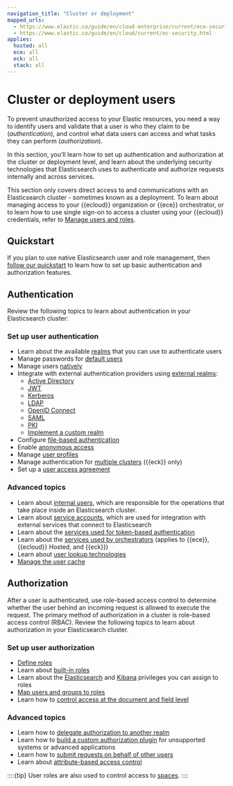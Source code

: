 ```yaml
---
navigation_title: "Cluster or deployment"
mapped_urls:
  - https://www.elastic.co/guide/en/cloud-enterprise/current/ece-securing-clusters.html
  - https://www.elastic.co/guide/en/cloud/current/ec-security.html
applies:
  hosted: all
  ece: all
  eck: all
  stack: all
---
```


# Cluster or deployment users

To prevent unauthorized access to your Elastic resources, you need a way to identify users and validate that a user is who they claim to be (*authentication*), and control what data users can access and what tasks they can perform (*authorization*).

In this section, you’ll learn how to set up authentication and authorization at the cluster or deployment level, and learn about the underlying security technologies that Elasticsearch uses to authenticate and authorize requests internally and across services.

This section only covers direct access to and communications with an Elasticsearch cluster - sometimes known as a deployment. To learn about managing access to your {{ecloud}} organization or {{ece}} orchestrator, or to learn how to use single sign-on to access a cluster using your {{ecloud}} credentials, refer to [Manage users and roles](/deploy-manage/users-roles.md).

## Quickstart

If you plan to use native Elasticsearch user and role management, then [follow our quickstart](/deploy-manage/users-roles/cluster-or-deployment-auth/quickstart.md) to learn how to set up basic authentication and authorization features.

## Authentication

Review the following topics to learn about authentication in your Elasticsearch cluster:

### Set up user authentication

* Learn about the available [realms](/deploy-manage/users-roles/cluster-or-deployment-auth/authentication-realms.md) that you can use to authenticate users
* Manage passwords for [default users](/deploy-manage/users-roles/cluster-or-deployment-auth/built-in-users.md)
* Manage users [natively](/deploy-manage/users-roles/cluster-or-deployment-auth/native.md)
* Integrate with external authentication providers using [external realms](/deploy-manage/users-roles/cluster-or-deployment-auth/external-authentication.md):
  * [Active Directory](/deploy-manage/users-roles/cluster-or-deployment-auth/active-directory.md)
  * [JWT](/deploy-manage/users-roles/cluster-or-deployment-auth/jwt.md)
  * [Kerberos](/deploy-manage/users-roles/cluster-or-deployment-auth/kerberos.md)
  * [LDAP](/deploy-manage/users-roles/cluster-or-deployment-auth/ldap.md)
  * [OpenID Connect](/deploy-manage/users-roles/cluster-or-deployment-auth/openid-connect.md)
  * [SAML](/deploy-manage/users-roles/cluster-or-deployment-auth/saml.md)
  * [PKI](/deploy-manage/users-roles/cluster-or-deployment-auth/pki.md)
  * [Implement a custom realm](/deploy-manage/users-roles/cluster-or-deployment-auth/custom.md)
* Configure [file-based authentication](/deploy-manage/users-roles/cluster-or-deployment-auth/file-based.md)
* Enable [anonymous access](/deploy-manage/users-roles/cluster-or-deployment-auth/anonymous-access.md)
* Manage [user profiles](/deploy-manage/users-roles/cluster-or-deployment-auth/user-profiles.md)
* Manage authentication for [multiple clusters](/deploy-manage/users-roles/cluster-or-deployment-auth/manage-authentication-for-multiple-clusters.md) ({{eck}} only)
* Set up a [user access agreement](/deploy-manage/users-roles/cluster-or-deployment-auth/access-agreement.md)

### Advanced topics

* Learn about [internal users](/deploy-manage/users-roles/cluster-or-deployment-auth/internal-users.md), which are responsible for the operations that take place inside an Elasticsearch cluster.
* Learn about [service accounts](/deploy-manage/users-roles/cluster-or-deployment-auth/service-accounts.md), which are used for integration with external services that connect to Elasticsearch
* Learn about the [services used for token-based authentication](/deploy-manage/users-roles/cluster-or-deployment-auth/token-based-authentication-services.md)
* Learn about the [services used by orchestrators](/deploy-manage/users-roles/cluster-or-deployment-auth/operator-privileges.md) (applies to {{ece}}, {{ecloud}} Hosted, and {{eck}})
* Learn about [user lookup technologies](/deploy-manage/users-roles/cluster-or-deployment-auth/looking-up-users-without-authentication.md)
* [Manage the user cache](/deploy-manage/users-roles/cluster-or-deployment-auth/controlling-user-cache.md)

## Authorization

After a user is authenticated, use role-based access control to determine whether the user behind an incoming request is allowed to execute the request. The primary method of authorization in a cluster is role-based access control (RBAC). Review the following topics to learn about authorization in your Elasticsearch cluster.

### Set up user authorization

* [Define roles](/deploy-manage/users-roles/cluster-or-deployment-auth/defining-roles.md)
* Learn about [built-in roles](/deploy-manage/users-roles/cluster-or-deployment-auth/built-in-roles.md)
* Learn about the [Elasticsearch](/deploy-manage/users-roles/cluster-or-deployment-auth/elasticsearch-privileges.md) and [Kibana](/deploy-manage/users-roles/cluster-or-deployment-auth/kibana-privileges.md) privileges you can assign to roles
* [Map users and groups to roles](/deploy-manage/users-roles/cluster-or-deployment-auth/mapping-users-groups-to-roles.md)
* Learn how to [control access at the document and field level](/deploy-manage/users-roles/cluster-or-deployment-auth/controlling-access-at-document-field-level.md)

### Advanced topics

* Learn how to [delegate authorization to another realm](/deploy-manage/users-roles/cluster-or-deployment-auth/authorization-delegation.md)
* Learn how to [build a custom authorization plugin](/deploy-manage/users-roles/cluster-or-deployment-auth/authorization-plugins.md) for unsupported systems or advanced applications
* Learn how to [submit requests on behalf of other users](/deploy-manage/users-roles/cluster-or-deployment-auth/submitting-requests-on-behalf-of-other-users.md)
* Learn about [attribute-based access control](/deploy-manage/users-roles/cluster-or-deployment-auth/user-roles.html#attributes)

::::{tip}
User roles are also used to control access to [spaces](/deploy-manage/manage-spaces.md). 
::::
